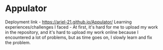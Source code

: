 # Appulator
Deployment link - https://ariel-21.github.io/Appulator/
Learning experiences/challenges I faced - At first, it's hard for me to upload my work in the repository, and it's hard to upload my work online because I encountered a lot of problems, but as time goes on, I slowly learn and fix the problem.
